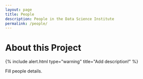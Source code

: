 ```yaml
---
layout: page
title: People
description: People in the Data Science Institute
permalink: /people/
---
```


# About this Project

{% include alert.html type="warning" title="Add description!" %}

Fill people details.
